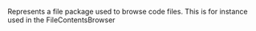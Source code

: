 Represents a file package used to browse code files. This is for instance used in the FileContentsBrowser